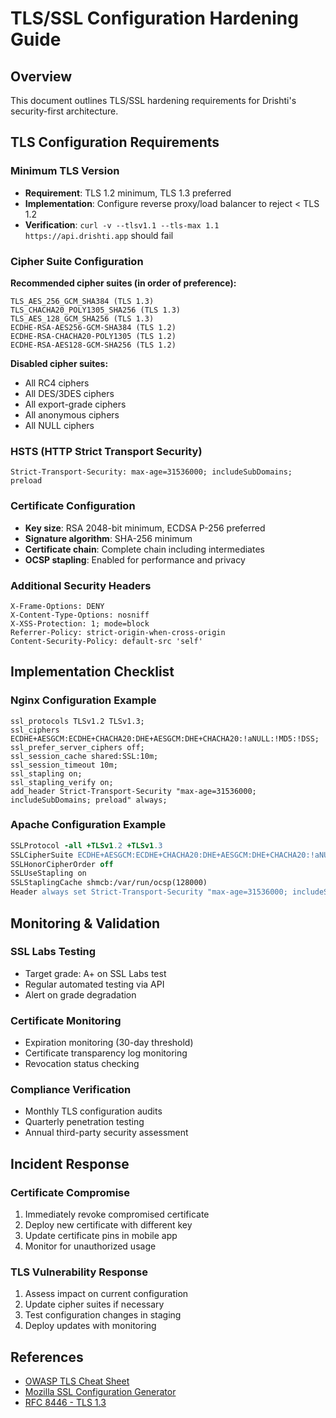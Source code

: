 # TLS/SSL Configuration Hardening Guide

## Overview
This document outlines TLS/SSL hardening requirements for Drishti's security-first architecture.

## TLS Configuration Requirements

### Minimum TLS Version
- **Requirement**: TLS 1.2 minimum, TLS 1.3 preferred
- **Implementation**: Configure reverse proxy/load balancer to reject < TLS 1.2
- **Verification**: `curl -v --tlsv1.1 --tls-max 1.1 https://api.drishti.app` should fail

### Cipher Suite Configuration
**Recommended cipher suites (in order of preference):**
```
TLS_AES_256_GCM_SHA384 (TLS 1.3)
TLS_CHACHA20_POLY1305_SHA256 (TLS 1.3)
TLS_AES_128_GCM_SHA256 (TLS 1.3)
ECDHE-RSA-AES256-GCM-SHA384 (TLS 1.2)
ECDHE-RSA-CHACHA20-POLY1305 (TLS 1.2)
ECDHE-RSA-AES128-GCM-SHA256 (TLS 1.2)
```

**Disabled cipher suites:**
- All RC4 ciphers
- All DES/3DES ciphers
- All export-grade ciphers
- All anonymous ciphers
- All NULL ciphers

### HSTS (HTTP Strict Transport Security)
```
Strict-Transport-Security: max-age=31536000; includeSubDomains; preload
```

### Certificate Configuration
- **Key size**: RSA 2048-bit minimum, ECDSA P-256 preferred
- **Signature algorithm**: SHA-256 minimum
- **Certificate chain**: Complete chain including intermediates
- **OCSP stapling**: Enabled for performance and privacy

### Additional Security Headers
```
X-Frame-Options: DENY
X-Content-Type-Options: nosniff
X-XSS-Protection: 1; mode=block
Referrer-Policy: strict-origin-when-cross-origin
Content-Security-Policy: default-src 'self'
```

## Implementation Checklist

### Nginx Configuration Example
```nginx
ssl_protocols TLSv1.2 TLSv1.3;
ssl_ciphers ECDHE+AESGCM:ECDHE+CHACHA20:DHE+AESGCM:DHE+CHACHA20:!aNULL:!MD5:!DSS;
ssl_prefer_server_ciphers off;
ssl_session_cache shared:SSL:10m;
ssl_session_timeout 10m;
ssl_stapling on;
ssl_stapling_verify on;
add_header Strict-Transport-Security "max-age=31536000; includeSubDomains; preload" always;
```

### Apache Configuration Example
```apache
SSLProtocol -all +TLSv1.2 +TLSv1.3
SSLCipherSuite ECDHE+AESGCM:ECDHE+CHACHA20:DHE+AESGCM:DHE+CHACHA20:!aNULL:!MD5:!DSS
SSLHonorCipherOrder off
SSLUseStapling on
SSLStaplingCache shmcb:/var/run/ocsp(128000)
Header always set Strict-Transport-Security "max-age=31536000; includeSubDomains; preload"
```

## Monitoring & Validation

### SSL Labs Testing
- Target grade: A+ on SSL Labs test
- Regular automated testing via API
- Alert on grade degradation

### Certificate Monitoring
- Expiration monitoring (30-day threshold)
- Certificate transparency log monitoring
- Revocation status checking

### Compliance Verification
- Monthly TLS configuration audits
- Quarterly penetration testing
- Annual third-party security assessment

## Incident Response

### Certificate Compromise
1. Immediately revoke compromised certificate
2. Deploy new certificate with different key
3. Update certificate pins in mobile app
4. Monitor for unauthorized usage

### TLS Vulnerability Response
1. Assess impact on current configuration
2. Update cipher suites if necessary
3. Test configuration changes in staging
4. Deploy updates with monitoring

## References
- [OWASP TLS Cheat Sheet](https://cheatsheetseries.owasp.org/cheatsheets/Transport_Layer_Protection_Cheat_Sheet.html)
- [Mozilla SSL Configuration Generator](https://ssl-config.mozilla.org/)
- [RFC 8446 - TLS 1.3](https://tools.ietf.org/html/rfc8446)
